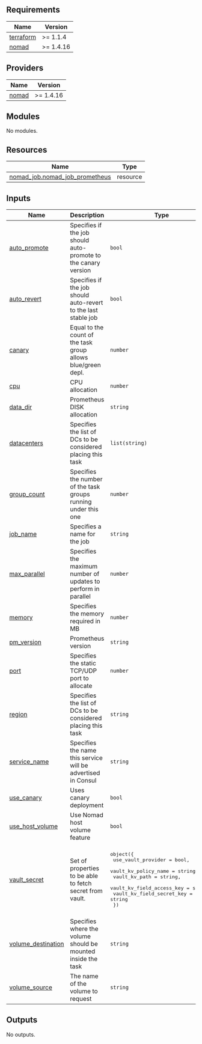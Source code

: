 <!-- BEGIN_TF_DOCS -->
## Requirements

| Name | Version |
|------|---------|
| <a name="requirement_terraform"></a> [terraform](#requirement\_terraform) | >= 1.1.4 |
| <a name="requirement_nomad"></a> [nomad](#requirement\_nomad) | >= 1.4.16 |

## Providers

| Name | Version |
|------|---------|
| <a name="provider_nomad"></a> [nomad](#provider\_nomad) | >= 1.4.16 |

## Modules

No modules.

## Resources

| Name | Type |
|------|------|
| [nomad_job.nomad_job_prometheus](https://registry.terraform.io/providers/hashicorp/nomad/latest/docs/resources/job) | resource |

## Inputs

| Name | Description | Type | Default | Required |
|------|-------------|------|---------|:--------:|
| <a name="input_auto_promote"></a> [auto\_promote](#input\_auto\_promote) | Specifies if the job should auto-promote to the canary version | `bool` | `true` | no |
| <a name="input_auto_revert"></a> [auto\_revert](#input\_auto\_revert) | Specifies if the job should auto-revert to the last stable job | `bool` | `true` | no |
| <a name="input_canary"></a> [canary](#input\_canary) | Equal to the count of the task group allows blue/green depl. | `number` | `1` | no |
| <a name="input_cpu"></a> [cpu](#input\_cpu) | CPU allocation | `number` | `2000` | no |
| <a name="input_data_dir"></a> [data\_dir](#input\_data\_dir) | Prometheus DISK allocation | `string` | `"/data"` | no |
| <a name="input_datacenters"></a> [datacenters](#input\_datacenters) | Specifies the list of DCs to be considered placing this task | `list(string)` | <pre>[<br>  "dc1"<br>]</pre> | no |
| <a name="input_group_count"></a> [group\_count](#input\_group\_count) | Specifies the number of the task groups running under this one | `number` | `4` | no |
| <a name="input_job_name"></a> [job\_name](#input\_job\_name) | Specifies a name for the job | `string` | `"prometheus"` | no |
| <a name="input_max_parallel"></a> [max\_parallel](#input\_max\_parallel) | Specifies the maximum number of updates to perform in parallel | `number` | `1` | no |
| <a name="input_memory"></a> [memory](#input\_memory) | Specifies the memory required in MB | `number` | `4096` | no |
| <a name="input_pm_version"></a> [pm\_version](#input\_pm\_version) | Prometheus version | `string` | `"2.33.1"` | no |
| <a name="input_port"></a> [port](#input\_port) | Specifies the static TCP/UDP port to allocate | `number` | `9090` | no |
| <a name="input_region"></a> [region](#input\_region) | Specifies the list of DCs to be considered placing this task | `string` | `"global"` | no |
| <a name="input_service_name"></a> [service\_name](#input\_service\_name) | Specifies the name this service will be advertised in Consul | `string` | `"prometheus"` | no |
| <a name="input_use_canary"></a> [use\_canary](#input\_use\_canary) | Uses canary deployment | `bool` | `true` | no |
| <a name="input_use_host_volume"></a> [use\_host\_volume](#input\_use\_host\_volume) | Use Nomad host volume feature | `bool` | `true` | no |
| <a name="input_vault_secret"></a> [vault\_secret](#input\_vault\_secret) | Set of properties to be able to fetch secret from vault. | <pre>object({<br>    use_vault_provider        = bool,<br>    vault_kv_policy_name      = string,<br>    vault_kv_path             = string,<br>    vault_kv_field_access_key = string,<br>    vault_kv_field_secret_key = string<br>  })</pre> | <pre>{<br>  "use_vault_provider": false,<br>  "vault_kv_field_access_key": "access_key",<br>  "vault_kv_field_secret_key": "secret_key",<br>  "vault_kv_path": "secret/data/prometheus",<br>  "vault_kv_policy_name": "kv"<br>}</pre> | no |
| <a name="input_volume_destination"></a> [volume\_destination](#input\_volume\_destination) | Specifies where the volume should be mounted inside the task | `string` | `"/data/"` | no |
| <a name="input_volume_source"></a> [volume\_source](#input\_volume\_source) | The name of the volume to request | `string` | `"prod-volume-data1-1"` | no |

## Outputs

No outputs.
<!-- END_TF_DOCS -->